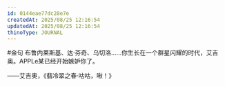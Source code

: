 ```yaml
---
id: 0144eae77dc28e7e
createdAt: 2025/08/25 12:16:54
updatedAt: 2025/08/25 12:16:54
thinoType: JOURNAL
---
```

#金句 布鲁内莱斯基、达·芬奇、乌切洛……你生长在一个群星闪耀的时代，艾吉奥。APPLe某已经开始嫉妒你了。

——艾吉奥，《翡冷翠之春·咕咕，啾！》
